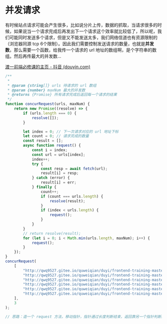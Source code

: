 # 并发请求

有时候站点请求可能会产生很多，比如说分片上传，数据的抓取，当请求很多的时候，如果说当一个请求完成后再发出下一个请求这个效率就比较低了，所以呢，我们可能同时发送多个请求，但是又不能发送太多，我们网络信道也有资源限制的（浏览器同源 tcp 6个限制）。因此我们需要控制发送请求的数量，也就是**并发数**，那么需要一个函数，给我传一个请求的 url 地址的数组啊，是个字符串的数组。然后再传最大的并发数...

[渡一前端必修课的主页 - 抖音 (douyin.com)](https://www.douyin.com/user/MS4wLjABAAAAy68qgQPB-aGWv7MKIRB544hLgzY18xgXhywYjnN-XKk?modal_id=7274944015953349944)

```js
/**
 *
 * @param {string[]} urls 待请求的 url 数组
 * @param {number} maxNum 最大的并发数
 * @returns {Promise} 所有请求完成后返回每一个请求的结果
 */
function concurRequest(urls, maxNum) {
    return new Promise((resolve) => {
        if (urls.length === 0) {
            resolve([]);
        }

        let index = 0; // 下一次请求对应的 url 地址下标
        let count = 0; // 请求完成的数量
        const result = [];
        async function request() {
            const i = index;
            const url = urls[index];
            index++;
            try {
                const resp = await fetch(url);
                result[i] = resp;
            } catch (error) {
                result[i] = err;
            } finally {
                count++;
                if (count === urls.length) {
                    resolve(result);
                }
                if (index < urls.length) {
                    request();
                }
            }
        }
        // return resolve(result);
        for (let i = 0; i < Math.min(urls.length, maxNum); i++) {
            request();
        }
    });
}
concurRequest(
    [
        "http://qwq9527.gitee.io/quweiqian/duyi/frontend-training-master/es6-01.html",
        "http://qwq9527.gitee.io/quweiqian/duyi/frontend-training-master/es6-02.html",
        "http://qwq9527.gitee.io/quweiqian/duyi/frontend-training-master/es6-03.html",
        "http://qwq9527.gitee.io/quweiqian/duyi/frontend-training-master/es6-04.html",
        "http://qwq9527.gitee.io/quweiqian/duyi/frontend-training-master/es6-05.html",
        "http://qwq9527.gitee.io/quweiqian/duyi/frontend-training-master/es6-06.html",
    ],
    3
);

// 思路：造一个 request 方法，移动指针，指针通过长度判断结束，返回靠另一个指针判断。
```

